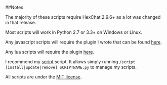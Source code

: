 ##Notes

The majority of these scripts require HexChat 2.9.6+ as a lot was changed in that release.

Most scripts will work in Python 2.7 or 3.3+ on Windows or Linux.

Any javascript scripts will require the plugin I wrote that can be found [here](https://github.com/TingPing/hexchat-javascript).

Any lua scripts will require the plugin [here](https://github.com/mniip/hexchat-lua).

I recommend my [script](./script.py) script. It allows simply running ```/script [install|update|remove] SCRIPTNAME.py``` to manage my scripts.

All scripts are under the [MIT license](/license).
